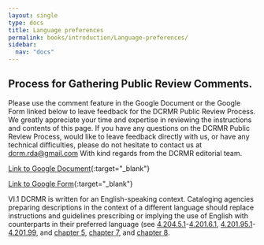```yaml
---
layout: single
type: docs
title: Language preferences
permalink: books/introduction/Language-preferences/
sidebar:
  nav: "docs"
---
```


## Process for Gathering Public Review Comments.
Please use the comment feature in the Google Document or the Google Form linked below to leave feedback for the DCRMR Public Review Process.  We greatly appreciate your time and expertise in reviewing the instructions and contents of this page.  If you have any questions on the DCRMR Public Review Process, would like to leave feedback directly with us, or have any technical difficulties, please do not hesitate to contact us at dcrm.rda@gmail.com  With kind regards from the DCRMR editorial team.

[Link to Google Document](https://docs.google.com/document/d/12ZiBDPGdd4G1h365Vjqb0sDK-tX-ce8dT4br6zrm7_Y/edit){:target="_blank"}

[Link to Google Form](https://docs.google.com/forms/d/e/1FAIpQLSdNtJkbY1mngdTcvCoB7zZcpaIuuKHvlbyiidP-QunDy14VcQ/viewform){:target="_blank"}

<a name="VI.1">VI.1</a> DCRMR is written for an English-speaking context. Cataloging agencies preparing descriptions in the context of a different language should replace instructions and guidelines prescribing or implying the use of English with counterparts in their preferred language (see [4.204.5.1](/DCRMR/books/ppdm/Place-of-publication/#4.201.5.1)-[4.201.6.1](/DCRMR/books/ppdm/Place-of-publication/#4.201.6.1), [4.201.95.1](/DCRMR/books/ppdm/Place-of-publication/#4.201.95.1)-[4.201.99](/DCRMR/books/ppdm/Place-of-publication/#4.201.99.1), and [chapter 5](/DCRMR/phys-desc/), [chapter 7](/DCRMR/other-notes/), and [chapter 8](/DCRMR/notes-on-items/).